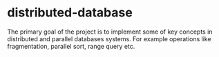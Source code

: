# distributed-database
The primary goal of the project is to implement some of key concepts in distributed and parallel databases systems. For example operations like fragmentation, parallel sort, range query etc.
